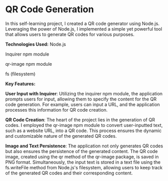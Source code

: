 # QR Code Generation
In this self-learning project, I created a QR code generator using Node.js. Leveraging the power of Node.js, I implemented a simple yet powerful tool that allows users to generate QR codes for various purposes.

**Technologies Used:**
Node.js

Inquirer npm module

qr-image npm module

fs (filesystem)

**Key Features:**

**User Input with Inquirer**:
Utilizing the inquirer npm module, the application prompts users for input, allowing them to specify the content for the QR code generation. For example, users can input a URL, and the application processes this information for QR code creation.

**QR Code Creation**:
The heart of the project lies in the generation of QR codes. I employed the qr-image npm module to convert user-inputted text, such as a website URL, into a QR code. This process ensures the dynamic and customizable nature of the generated QR codes.

**Image and Text Persistence**:
The application not only generates QR codes but also ensures the persistence of the generated content. The QR code image, created using the qr method of the qr-image package, is saved in PNG format. Simultaneously, the input text is stored in a text file using the fs.writeFile method from Node.js's filesystem, allowing users to keep track of the generated QR codes and their corresponding content.
